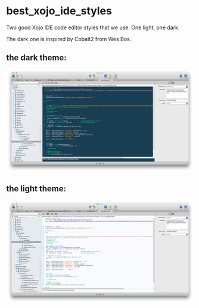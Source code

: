 # best_xojo_ide_styles

Two good Xojo IDE code editor styles that we use. One light, one dark. 

The dark one is inspired by Cobalt2 from Wes Bos.


## the dark theme:
![xojo dark theme by Lars Lehmann](https://github.com/StadtLandNetz/best_xojo_ide_styles/blob/master/img/theme_dark.png)

## the light theme:
![xojo light theme by Lars Lehmann](https://github.com/StadtLandNetz/best_xojo_ide_styles/blob/master/img/theme_light.png)
